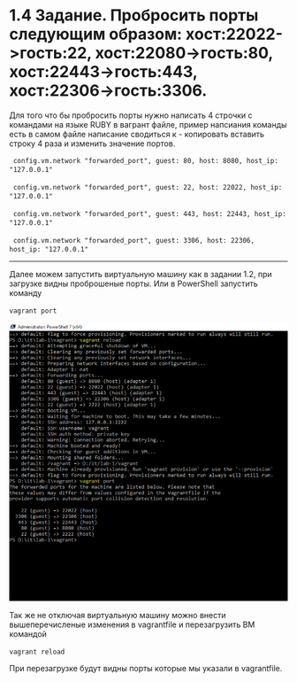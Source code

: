 # 1.4 Задание. Пробросить порты следующим образом: хост:22022->гость:22, хост:22080->гость:80, хост:22443->гость:443, хост:22306->гость:3306. 
	
Для того что бы пробросить порты нужно написать 4 строчки с командами на языке RUBY в вагрант файле, пример напсиания команды есть в самом файле написание сводиться к - копировать вставить строку 4 раза и изменить значение портов. 

```
 config.vm.network "forwarded_port", guest: 80, host: 8080, host_ip: "127.0.0.1"

 config.vm.network "forwarded_port", guest: 22, host: 22022, host_ip: "127.0.0.1"

 config.vm.network "forwarded_port", guest: 443, host: 22443, host_ip: "127.0.0.1"

 config.vm.network "forwarded_port", guest: 3306, host: 22306, host_ip: "127.0.0.1"

```

---

Далее можем запустить виртуальную машину как в задании 1.2, при загрузке видны проброшеные порты.
Или в PowerShell запустить команду 

` vagrant port `

![alt text](https://github.com/andy-ml/dev_ops/blob/main/lab-1.4/1.4-img.png)


Так же не отключая виртуальную машину можно внести вышеперечисленые изменения в vagrantfile и перезагрузить ВМ командой

` vagrant reload `

При перезагрузке будут видны порты которые мы указали в vagrantfile. 



